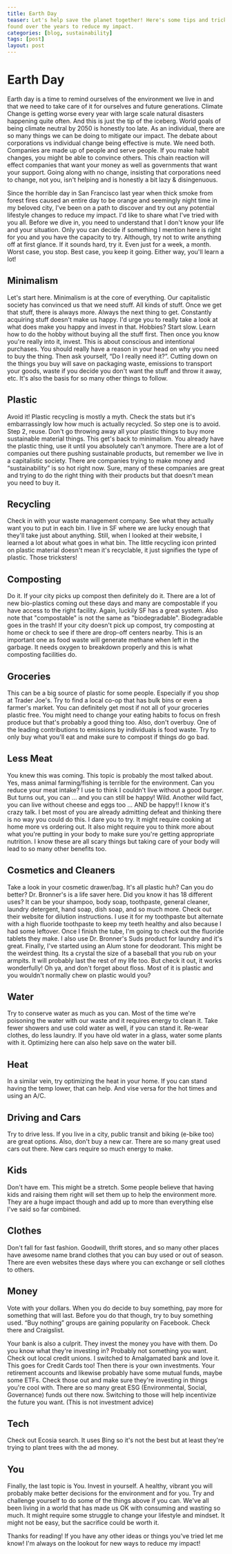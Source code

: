 ```yaml
---
title: Earth Day
teaser: Let's help save the planet together! Here's some tips and tricks I've
found over the years to reduce my impact.
categories: [blog, sustainability]
tags: [post]
layout: post
---
```


# Earth Day

Earth day is a time to remind ourselves of the environment we live in and that
we need to take care of it for ourselves and future generations. Climate Change
is getting worse every year with large scale natural disasters happening quite
often. And this is just the tip of the iceberg. World goals of being climate
neutral by 2050 is honestly too late. As an individual, there are so many things
we can be doing to mitigate our impact. The debate about corporations vs
individual change being effective is mute. We need both. Companies are made up
of people and serve people. If you make habit changes, you might be able to
convince others. This chain reaction will effect companies that want your money
as well as governments that want your support. Going along with no change,
insisting that corporations need to change, not you, isn't helping and is
honestly a bit lazy & disingenuous.

Since the horrible day in San Francisco last year when thick smoke from forest
fires caused an entire day to be orange and seemingly night time in my beloved
city, I've been on a path to discover and try out any potential lifestyle
changes to reduce my impact. I'd like to share what I've tried with you all.
Before we dive in, you need to understand that I don't know your life and your
situation. Only you can decide if something I mention here is right for you and
you have the capacity to try. Although, try not to write anything off at first
glance. If it sounds hard, try it. Even just for a week, a month. Worst case,
you stop. Best case, you keep it going. Either way, you'll learn a lot!

## Minimalism

Let's start here. Minimalism is at the core of everything. Our capitalistic
society has convinced us that we need stuff. All kinds of stuff. Once we get
that stuff, there is always more. Always the next thing to get. Constantly
acquiring stuff doesn't make us happy. I'd urge you to really take a look at
what does make you happy and invest in that. Hobbies? Start slow. Learn how to
do the hobby without buying all the stuff first. Then once you know you're
really into it, invest. This is about conscious and intentional purchases. You
should really have a reason in your head on why you need to buy the thing. Then
ask yourself, “Do I really need it?”. Cutting down on the things you buy will
save on packaging waste, emissions to transport your goods, waste if you decide
you don't want the stuff and throw it away, etc. It's also the basis for so many
other things to follow.

## Plastic

Avoid it! Plastic recycling is mostly a myth. Check the stats but it's
embarrassingly low how much is actually recycled. So step one is to avoid. Step
2, reuse. Don't go throwing away all your plastic things to buy more sustainable
material things. This get's back to minimalism. You already have the plastic
thing, use it until you absolutely can't anymore. There are a lot of companies
out there pushing sustainable products, but remember we live in a capitalistic
society. There are companies trying to make money and “sustainability” is so hot
right now. Sure, many of these companies are great and trying to do the right
thing with their products but that doesn't mean you need to buy it.

## Recycling

Check in with your waste management company. See what they actually want you to
put in each bin. I live in SF where we are lucky enough that they'll take just
about anything. Still, when I looked at their website, I learned a lot about
what goes in what bin. The little recycling icon printed on plastic material
doesn't mean it's recyclable, it just signifies the type of plastic. Those
tricksters!

## Composting

Do it. If your city picks up compost then definitely do it. There are a lot of
new bio-plastics coming out these days and many are compostable if you have
access to the right facility. Again, luckily SF has a great system. Also note
that "compostable" is not the same as "biodegradable". Biodegradable goes in the
trash! If your city doesn't pick up compost, try composting at home or check to
see if there are drop-off centers nearby. This is an important one as food waste
will generate methane when left in the garbage. It needs oxygen to breakdown
properly and this is what composting facilities do.

## Groceries

This can be a big source of plastic for some people. Especially if you shop at
Trader Joe's. Try to find a local co-op that has bulk bins or even a farmer's
market. You can definitely get most if not all of your groceries plastic free.
You might need to change your eating habits to focus on fresh produce but that's
probably a good thing too. Also, don't overbuy. One of the leading contributions
to emissions by individuals is food waste. Try to only buy what you'll eat and
make sure to compost if things do go bad.

## Less Meat

You knew this was coming. This topic is probably the most talked about. Yes,
mass animal farming/fishing is terrible for the environment. Can you reduce your
meat intake? I use to think I couldn't live without a good burger. But turns
out, you can … and you can still be happy! Wild. Another wild fact, you can live
without cheese and eggs too … AND be happy!! I know it's crazy talk. I bet most
of you are already admitting defeat and thinking there is no way you could do
this. I dare you to try. It might require cooking at home more vs ordering out.
It also might require you to think more about what you're putting in your body
to make sure you're getting appropriate nutrition. I know these are all scary
things but taking care of your body will lead to so many other benefits too.

## Cosmetics and Cleaners

Take a look in your cosmetic drawer/bag. It's all plastic huh? Can you do
better? Dr. Bronner's is a life saver here. Did you know it has 18 different
uses? It can be your shampoo, body soap, toothpaste, general cleaner, laundry
detergent, hand soap, dish soap, and so much more. Check out their website for
dilution instructions. I use it for my toothpaste but alternate with a high
fluoride toothpaste to keep my teeth healthy and also because I had some
leftover. Once I finish the tube, I'm going to check out the fluoride tablets
they make. I also use Dr. Bronner's Suds product for laundry and it's great.
Finally, I've started using an Alum stone for deodorant. This might be the
weirdest thing. Its a crystal the size of a baseball that you rub on your
armpits. It will probably last the rest of my life too. But check it out, it
works wonderfully! Oh ya, and don't forget about floss. Most of it is plastic
and you wouldn't normally chew on plastic would you?

## Water

Try to conserve water as much as you can. Most of the time we're poisoning the
water with our waste and it requires energy to clean it. Take fewer showers and
use cold water as well, if you can stand it. Re-wear clothes, do less laundry. If
you have old water in a glass, water some plants with it. Optimizing here can
also help save on the water bill.

## Heat

In a similar vein, try optimizing the heat in your home. If you can stand having
the temp lower, that can help. And vise versa for the hot times and using an
A/C.

## Driving and Cars

Try to drive less. If you live in a city, public transit and biking (e-bike too)
are great options. Also, don't buy a new car. There are so many great used cars
out there. New cars require so much energy to make.

## Kids

Don't have em. This might be a stretch. Some people believe that having kids and
raising them right will set them up to help the environment more. They are a
huge impact though and add up to more than everything else I've said so far
combined.

## Clothes

Don't fall for fast fashion. Goodwill, thrift stores, and so many other places
have awesome name brand clothes that you can buy used or out of season. There
are even websites these days where you can exchange or sell clothes to others.

## Money

Vote with your dollars. When you do decide to buy something, pay more for
something that will last. Before you do that though, try to buy something used.
“Buy nothing” groups are gaining popularity on Facebook. Check there and
Craigslist.

Your bank is also a culprit. They invest the money you have with them. Do you
know what they're investing in? Probably not something you want. Check out local
credit unions. I switched to Amalgamated bank and love it. This goes for Credit
Cards too! Then there is your own investments. Your retirement accounts and
likewise probably have some mutual funds, maybe some ETFs. Check those out and
make sure they're investing in things you're cool with. There are so many great
ESG (Environmental, Social, Governance) funds out there now. Switching to those
will help incentivize the future you want. (This is not investment advice)

## Tech

Check out Ecosia search. It uses Bing so it's not the best but at least they're
trying to plant trees with the ad money.

## You

Finally, the last topic is You. Invest in yourself. A healthy, vibrant you will
probably make better decisions for the environment and for you. Try and
challenge yourself to do some of the things above if you can. We've all been
living in a world that has made us OK with consuming and wasting so much. It
might require some struggle to change your lifestyle and mindset. It might not
be easy, but the sacrifice could be worth it.

Thanks for reading! If you have any other ideas or things you've tried let me
know! I'm always on the lookout for new ways to reduce my impact!
